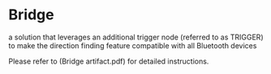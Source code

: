 # Bridge

a solution that leverages an additional trigger node (referred to as TRIGGER) to make the direction finding feature compatible with all Bluetooth devices

Please refer to (Bridge artifact.pdf) for detailed instructions.
